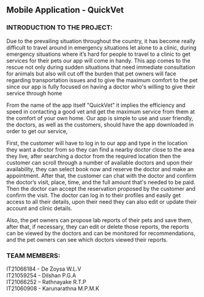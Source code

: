 ## Mobile Application - QuickVet

### INTRODUCTION TO THE PROJECT:

Due to the prevailing situation throughout the country, it has become really difficult to travel around in emergency situations let alone to a clinic, during emergency situations where it’s hard for people to travel to a clinic to get services for their pets our app will come in handy.
This app comes to the rescue not only during sudden situations that need immediate consultation for animals but also will cut off the burden that pet owners will face regarding transportation issues and to give the maximum comfort to the pet since our app is fully focused on having a doctor who's willing to give their service through home 

From the name of the app itself "QuickVet” it implies the efficiency and speed in contacting a good vet and get the maximum service from them at the comfort of your own home. Our app is simple to use and user friendly, the doctors, as well as the customers, should have the app downloaded in order to get our service, 

First, the customer will have to log in to our app and type in the location they want a doctor from so they can find a nearby doctor close to the area they live, after searching a doctor from the required location then the customer can scroll through a number of available doctors and upon their availability, they can select book now and reserve the doctor and make an appointment. After that, the customer can chat with the doctor and confirm the doctor’s visit, place, time, and the full amount that's needed to be paid. Then the doctor can accept the reservation proposed by the customer and confirm the visit. The doctor can log in to their profiles and easily get access to all their details, upon their need they can also edit or update their account and clinic details.

Also, the pet owners can propose lab reports of their pets and save them, after that, if necessary, they can edit or delete those reports, the reports can be viewed by the doctors and can be monitored for recommendations, and the pet owners can see which doctors viewed their reports.

### TEAM MEMBERS:

IT21066184 - De Zoysa W.L.V<br>
IT21059254 - Dilshan P.G.A<br>
IT21066252 – Rathnayake R.T.P<br>
IT21060908 - Karunarathna M.P.M.K
